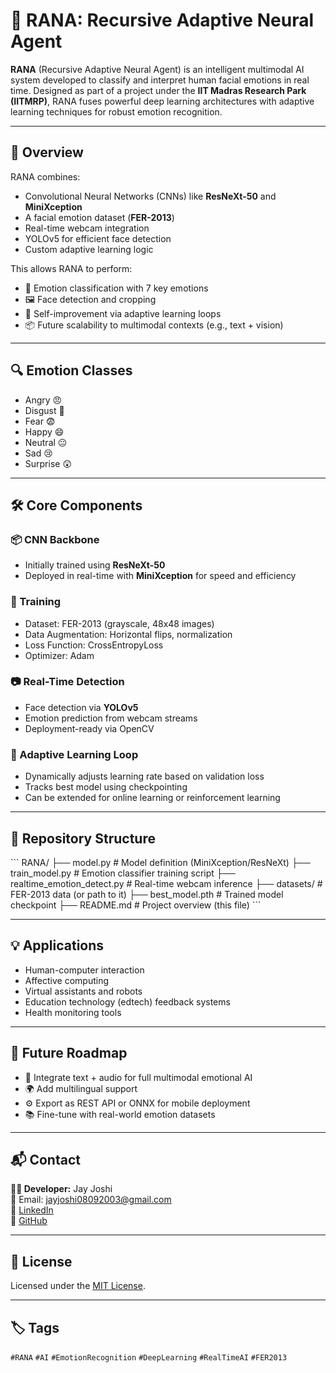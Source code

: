 
# 🤖 RANA: Recursive Adaptive Neural Agent

**RANA** (Recursive Adaptive Neural Agent) is an intelligent multimodal AI system developed to classify and interpret human facial emotions in real time. Designed as part of a project under the **IIT Madras Research Park (IITMRP)**, RANA fuses powerful deep learning architectures with adaptive learning techniques for robust emotion recognition.

---

## 🚀 Overview

RANA combines:
- Convolutional Neural Networks (CNNs) like **ResNeXt-50** and **MiniXception**
- A facial emotion dataset (**FER-2013**)
- Real-time webcam integration
- YOLOv5 for efficient face detection
- Custom adaptive learning logic

This allows RANA to perform:
- 🎯 Emotion classification with 7 key emotions
- 🖼️ Face detection and cropping
- 🔁 Self-improvement via adaptive learning loops
- 📦 Future scalability to multimodal contexts (e.g., text + vision)

---

## 🔍 Emotion Classes

- Angry 😠  
- Disgust 🤢  
- Fear 😨  
- Happy 😄  
- Neutral 😐  
- Sad 😢  
- Surprise 😲  

---

## 🛠️ Core Components

### 📦 CNN Backbone  
- Initially trained using **ResNeXt-50**
- Deployed in real-time with **MiniXception** for speed and efficiency

### 🎯 Training  
- Dataset: FER-2013 (grayscale, 48x48 images)
- Data Augmentation: Horizontal flips, normalization
- Loss Function: CrossEntropyLoss  
- Optimizer: Adam  

### 📷 Real-Time Detection  
- Face detection via **YOLOv5**
- Emotion prediction from webcam streams
- Deployment-ready via OpenCV

### 🧠 Adaptive Learning Loop  
- Dynamically adjusts learning rate based on validation loss
- Tracks best model using checkpointing
- Can be extended for online learning or reinforcement learning

---

## 📁 Repository Structure

\`\`\`
RANA/
├── model.py                  # Model definition (MiniXception/ResNeXt)
├── train_model.py            # Emotion classifier training script
├── realtime_emotion_detect.py # Real-time webcam inference
├── datasets/                 # FER-2013 data (or path to it)
├── best_model.pth            # Trained model checkpoint
├── README.md                 # Project overview (this file)
\`\`\`

---

## 💡 Applications

- Human-computer interaction  
- Affective computing  
- Virtual assistants and robots  
- Education technology (edtech) feedback systems  
- Health monitoring tools

---

## 🧩 Future Roadmap

- 🧠 Integrate text + audio for full multimodal emotional AI  
- 🌍 Add multilingual support  
- ⚙️ Export as REST API or ONNX for mobile deployment  
- 📚 Fine-tune with real-world emotion datasets

---

## 📬 Contact

**👨‍💻 Developer:** Jay Joshi  
📧 Email: jayjoshi08092003@gmail.com  
🔗 [LinkedIn](https://www.linkedin.com/in/jayjoshi08092003)  
🔗 [GitHub](https://github.com/Jayjoshi08092003)

---

## 📄 License

Licensed under the [MIT License](LICENSE).

---

## 🏷️ Tags

`#RANA` `#AI`  `#EmotionRecognition` `#DeepLearning` `#RealTimeAI` `#FER2013`

